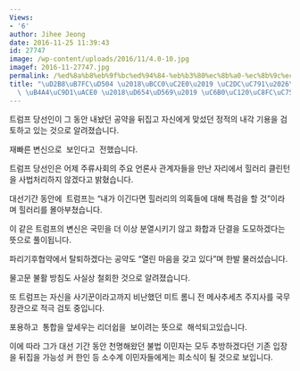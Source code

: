 ```yaml
---
Views:
- '6'
author: Jihee Jeong
date: 2016-11-25 11:39:43
id: 27747
image: /wp-content/uploads/2016/11/4.0-10.jpg
imagef: 2016-11-27747.jpg
permalink: /%ed%8a%b8%eb%9f%bc%ed%94%84-%eb%b3%80%ec%8b%a0-%ec%8b%9c%ec%9e%91%ea%b3%b5%ec%95%bd-%eb%92%a4%ec%a7%91%ea%b3%a0-%ed%99%94%ed%95%a9-%ec%9a%b0%ec%84%a0/
title: "\uD2B8\uB7FC\uD504 \u2018\uBCC0\uC2E0\u2019 \uC2DC\uC791\u2026\uACF5\uC57D\
  \ \uB4A4\uC9D1\uACE0 \u2018\uD654\uD569\u2019 \uC6B0\uC120\uC8FC\uC758"
---
```


트럼프 당선인이 그 동안 내놨던 공약을 뒤집고 자신에게 맞섰던 정적의 내각 기용을 검토하고 있는 것으로 알려졌습니다.

재빠른 변신으로  보인다고  전했습니다.

트럼프 당선인은 어제 주류사회의 주요 언론사 관계자들을 만난 자리에서 힐러리 클린턴을 사법처리하지 않겠다고 밝혔습니다.

대선기간 동안에  트럼프는 “내가 이긴다면 힐러리의 의혹들에 대해 특검을 할 것”이라며 힐러리를 몰아부쳤습니다.

이 같은 트럼프의 변신은 국민을 더 이상 분열시키기 않고 화합과 단결을 도모하겠다는 뜻으로 풀이됩니다.

파리기후협약에서 탈퇴하겠다는 공약도 “열린 마음을 갖고 있다”며 한발 물러섰습니다.

물고문 불활 방침도 사실상 철회한 것으로 알려졌습니다.

또 트럼프는 자신을 사기꾼이라고까지 비난했던 미트 롬니 전 메사추세츠 주지사를 국무장관으로 적극 검토 중입니다.

포용하고  통합을 앞세우는 리더쉽을  보이려는 뜻으로  해석되고있습니다.

이에 따라 그가 대선 기간 동안 천명해왔던 불법 이민자는 모두 추방하겠다던 기존 입장을 뒤집을 가능성 커 한인 등 소수계 이민자들에게는 희소식이 될 것으로 보입니다.